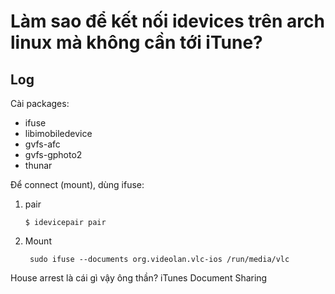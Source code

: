 # Làm sao để kết nối idevices trên arch linux mà không cần tới iTune?

## Log

Cài packages:

- ifuse
- libimobiledevice
- gvfs-afc
- gvfs-gphoto2
- thunar

Để connect (mount), dùng ifuse:

1. pair

       $ idevicepair pair

2. Mount

        sudo ifuse --documents org.videolan.vlc-ios /run/media/vlc



House arrest là cái gì vậy ông thần?
 iTunes Document Sharing
